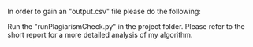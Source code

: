 In order to gain an "output.csv" file please do the following:

Run the "runPlagiarismCheck.py" in the project folder. Please refer to the short report for a more
detailed analysis of my algorithm.
